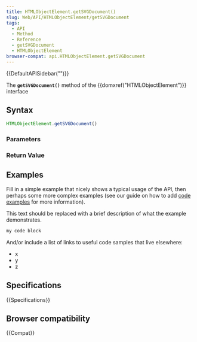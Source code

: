 ```yaml
---
title: HTMLObjectElement.getSVGDocument()
slug: Web/API/HTMLObjectElement/getSVGDocument
tags:
  - API
  - Method
  - Reference
  - getSVGDocument
  - HTMLObjectElement
browser-compat: api.HTMLObjectElement.getSVGDocument
---
```

{{DefaultAPISidebar("")}}

The **`getSVGDocument()`** method of the {{domxref("HTMLObjectElement")}} interface 

## Syntax

```js
HTMLObjectElement.getSVGDocument()
```

### Parameters



### Return Value



## Examples

Fill in a simple example that nicely shows a typical usage of the API, then perhaps some more complex examples (see our guide on how to add [code examples](/en-US/docs/MDN/Contribute/Structures/Code_examples) for more information).

This text should be replaced with a brief description of what the example demonstrates.

```js
my code block
```

And/or include a list of links to useful code samples that live elsewhere:

*   x
*   y
*   z

## Specifications

{{Specifications}}

## Browser compatibility

{{Compat}}

